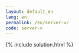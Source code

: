 ```yaml
---
layout: default_en
lang: en
permalink: /en/server-v/
code: server-v
---
```

{% include solution.html %}
